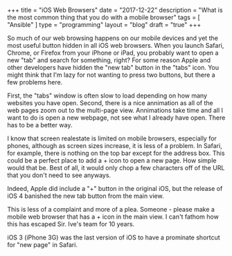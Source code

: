 +++
title = "iOS Web Browsers"
date = "2017-12-22"
description = "What is the most common thing that you do with a mobile browser"
tags = [ "Ansible" ]
type = "programming"
layout = "blog"
draft = "true"
+++

So much of our web browsing happens on our mobile devices and yet the most useful button hidden in all iOS web browsers. When you launch Safari, Chrome, or Firefox from your iPhone or iPad, you probably want to open a new "tab" and search for something, right? For some reason Apple and other developers have hidden the "new tab" button in the "tabs" icon. You might think that I'm lazy for not wanting to press two buttons, but there a few problems here.

First, the "tabs" window is often slow to load depending on how many websites you have open. Second, there is a nice annimation as all of the web pages zoom out to the multi-page view. Annimations take time and all I want to do is open a new webpage, not see what I already have open. There has to be a better way.

I know that screen realestate is limited on mobile browsers, especially for phones, although as screen sizes increase, it is less of a problem. In Safari, for example, there is nothing on the top bar except for the address box. This could be a perfect place to add a + icon to open a new page. How simple would that be. Best of all, it would only chop a few characters off of the URL that you don't need to see anyways.

Indeed, Apple did include a "+" button in the original iOS, but the release of iOS 4 banished the new tab button from the main view.

This is less of a complaint and more of a plea. Someone - please make a mobile web browser that has a + icon in the main view. I can't fathom how this has escaped Sir. Ive's team for 10 years.

iOS 3 (iPhone 3G) was the last version of iOS to have a prominate shortcut for "new page" in Safari.